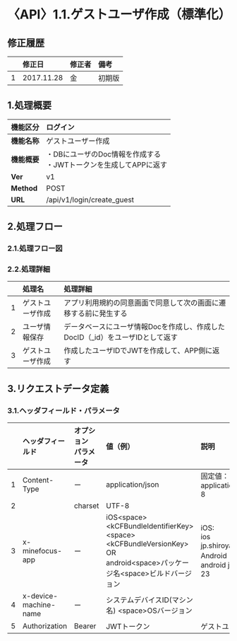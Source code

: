 # 〈API〉1.1.ゲストユーザ作成（標準化）

## 修正履歴

|  | 修正日 | 修正者 | 備考 |
| :--- | :--- | :--- | :--- |
| 1 | 2017.11.28 | 金 | 初期版 |

## 1.処理概要

| **機能区分** | ログイン |
| :--- | :--- |
| **機能名称** | ゲストユーザー作成 |
| **機能概要** | ・DBにユーザのDoc情報を作成する <br/>・JWTトークンを生成してAPPに返す |
| **Ver** | v1 |
| **Method** | POST |
| **URL** | /api/v1/login/create\_guest |

## 2.処理フロー

### 2.1.処理フロー図

### 2.2.処理詳細

|  | 処理名 | 処理詳細 | 
| :--- | :---------- | :--------------- | 
| 1 | ゲストユーザ作成 | アプリ利用規約の同意画面で同意して次の画面に遷移する前に発生する | 
| 2 | ユーザ情報保存 | データベースにユーザ情報Docを作成し、作成したDocID（_id）をユーザIDとして返す | 
| 3 | ゲストユーザ作成 | 作成したユーザIDでJWTを作成して、APP側に返す | 

## 3.リクエストデータ定義

### 3.1.ヘッダフィールド・パラメータ

|  | ヘッダフィールド | オプション<br/>パラメータ | 値（例） | 説明 |
| :--- | :---------- | :--------------- | :----- | :--------------- | 
| 1 | Content-Type | ー | application/json | 固定値：<br/>application/json;charset=UTF-8 | 
| 2 |  | charset | UTF-8 |  | 
| 3 | x-minefocus-app | ー | iOS&lt;space&gt;&lt;kCFBundleIdentifierKey&gt;&lt;space&gt;&lt;kCFBundleVersionKey&gt;<br/>OR<br/>android&lt;space&gt;パッケージ名&lt;space&gt;ビルドバージョン | iOS:<br/>ios<br/>jp.shiroyagi.kamelio 23<br/>Android：<br/>android jp.shiroyagi.kamelio 23 | 
| 4 | x-device-machine-name | ー | システムデバイスID(マシン名) &lt;space&gt;OSバージョン |  | 
| 5 | Authorization | Bearer | JWTトークン | ゲストユーザ作成APIのみ空白 | 



